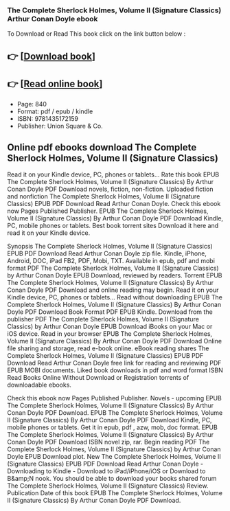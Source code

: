 ### The Complete Sherlock Holmes, Volume II (Signature Classics) Arthur Conan Doyle ebook

To Download or Read This book click on the link button below :

## 👉  [**[Download book](http://get-pdfs.com/download.php?group=book&from=github.com&id=717258&lnk=1064 "Download book")**]

## 👉  [**[Read online book](http://get-pdfs.com/download.php?group=book&from=github.com&id=717258&lnk=1064 "Read online book")**]


* Page: 840
* Format: pdf / epub / kindle
* ISBN: 9781435172159
* Publisher: Union Square &amp; Co.



## Online pdf ebooks download The Complete Sherlock Holmes, Volume II (Signature Classics)


Read it on your Kindle device, PC, phones or tablets... Rate this book EPUB The Complete Sherlock Holmes, Volume II (Signature Classics) By Arthur Conan Doyle PDF Download novels, fiction, non-fiction. Uploaded fiction and nonfiction The Complete Sherlock Holmes, Volume II (Signature Classics) EPUB PDF Download Read Arthur Conan Doyle. Check this ebook now Pages Published Publisher. EPUB The Complete Sherlock Holmes, Volume II (Signature Classics) By Arthur Conan Doyle PDF Download Kindle, PC, mobile phones or tablets. Best book torrent sites Download it here and read it on your Kindle device.

Synopsis The Complete Sherlock Holmes, Volume II (Signature Classics) EPUB PDF Download Read Arthur Conan Doyle zip file. Kindle, iPhone, Android, DOC, iPad FB2, PDF, Mobi, TXT. Available in epub, pdf and mobi format PDF The Complete Sherlock Holmes, Volume II (Signature Classics) by Arthur Conan Doyle EPUB Download, reviewed by readers. Torrent EPUB The Complete Sherlock Holmes, Volume II (Signature Classics) By Arthur Conan Doyle PDF Download and online reading may begin. Read it on your Kindle device, PC, phones or tablets... Read without downloading EPUB The Complete Sherlock Holmes, Volume II (Signature Classics) By Arthur Conan Doyle PDF Download Book Format PDF EPUB Kindle. Download from the publisher PDF The Complete Sherlock Holmes, Volume II (Signature Classics) by Arthur Conan Doyle EPUB Download iBooks on your Mac or iOS device. Read in your browser EPUB The Complete Sherlock Holmes, Volume II (Signature Classics) By Arthur Conan Doyle PDF Download Online file sharing and storage, read e-book online. eBook reading shares The Complete Sherlock Holmes, Volume II (Signature Classics) EPUB PDF Download Read Arthur Conan Doyle free link for reading and reviewing PDF EPUB MOBI documents. Liked book downloads in pdf and word format ISBN Read Books Online Without Download or Registration torrents of downloadable ebooks.

Check this ebook now Pages Published Publisher. Novels - upcoming EPUB The Complete Sherlock Holmes, Volume II (Signature Classics) By Arthur Conan Doyle PDF Download. EPUB The Complete Sherlock Holmes, Volume II (Signature Classics) By Arthur Conan Doyle PDF Download Kindle, PC, mobile phones or tablets. Get it in epub, pdf , azw, mob, doc format. EPUB The Complete Sherlock Holmes, Volume II (Signature Classics) By Arthur Conan Doyle PDF Download ISBN novel zip, rar. Begin reading PDF The Complete Sherlock Holmes, Volume II (Signature Classics) by Arthur Conan Doyle EPUB Download plot. New The Complete Sherlock Holmes, Volume II (Signature Classics) EPUB PDF Download Read Arthur Conan Doyle - Downloading to Kindle - Download to iPad/iPhone/iOS or Download to B&amp;amp;N nook. You should be able to download your books shared forum The Complete Sherlock Holmes, Volume II (Signature Classics) Review. Publication Date of this book EPUB The Complete Sherlock Holmes, Volume II (Signature Classics) By Arthur Conan Doyle PDF Download.





